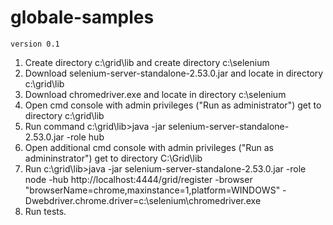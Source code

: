 # globale-samples	
	version 0.1
1. Create directory c:\grid\lib and create directory c:\selenium	
2. Download selenium-server-standalone-2.53.0.jar and locate in directory c:\grid\lib	
3. Download chromedriver.exe and locate in directory c:\selenium	
4. Open cmd console with admin privileges ("Run as administrator") get to directory c:\grid\lib	
5. Run command c:\grid\lib>java -jar selenium-server-standalone-2.53.0.jar -role hub	
6. Open additional cmd console with admin privileges ("Run as admininstrator") get to directory C:\Grid\lib		
7. Run c:\grid\lib>java -jar selenium-server-standalone-2.53.0.jar -role node -hub http://localhost:4444/grid/register -browser "browserName=chrome,maxinstance=1,platform=WINDOWS" -Dwebdriver.chrome.driver=c:\selenium\chromedriver.exe	
8. Run tests.	
